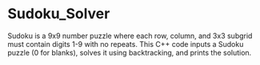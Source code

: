 # Sudoku_Solver
Sudoku is a 9x9 number puzzle where each row, column, and 3x3 subgrid must contain digits 1-9 with no repeats. This C++ code inputs a Sudoku puzzle (0 for blanks), solves it using backtracking, and prints the solution.

